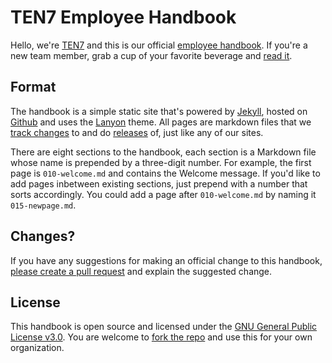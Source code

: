 # TEN7 Employee Handbook

Hello, we're [TEN7](https://ten7.com/) and this is our official [employee handbook](https://handbook.ten7.com/). If you're a new team member, grab a cup of your favorite beverage and [read it](https://handbook.ten7.com/).

## Format

The handbook is a simple static site that's powered by [Jekyll](https://jekyllrb.com/), hosted on [Github](https://pages.github.com/) and uses the [Lanyon](https://lanyon.getpoole.com/) theme. All pages are markdown files that we [track changes](https://github.com/ten7/handbook.ten7.com) to and do [releases](https://github.com/ten7/handbook.ten7.com/releases/) of, just like any of our sites.

There are eight sections to the handbook, each section is a Markdown file whose name is prepended by a three-digit number. For example, the first page is `010-welcome.md` and contains the Welcome message. If you'd like to add pages inbetween existing sections, just prepend with a number that sorts accordingly. You could add a page after `010-welcome.md` by naming it `015-newpage.md`.

## Changes?

If you have any suggestions for making an official change to this handbook, [please create a pull request](https://github.com/ten7/handbook.ten7.com/pulls) and explain the suggested change. 

## License

This handbook is open source and licensed under the [GNU General Public License v3.0](LICENSE). You are welcome to [fork the repo](https://github.com/ten7/handbook.ten7.com) and use this for your own organization.
